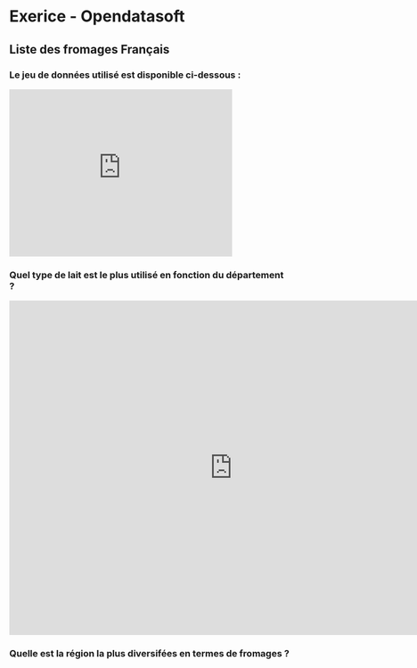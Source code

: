 # Exerice - Opendatasoft

## Liste des fromages Français

### Le jeu de données utilisé est disponible ci-dessous :

<iframe src="https://data.opendatasoft.com/explore/embed/dataset/fromagescsv-fromagescsv@public/table/?disjunctive.fromage&location=5,46.66619,2.91208&basemap=jawg.streets&dataChart=eyJxdWVyaWVzIjpbeyJjb25maWciOnsiZGF0YXNldCI6ImZyb21hZ2VzY3N2LWZyb21hZ2VzY3N2QHB1YmxpYyIsIm9wdGlvbnMiOnsiZGlzanVuY3RpdmUuZnJvbWFnZSI6dHJ1ZX19LCJjaGFydHMiOlt7ImFsaWduTW9udGgiOnRydWUsInR5cGUiOiJjb2x1bW4iLCJmdW5jIjoiQ09VTlQiLCJzY2llbnRpZmljRGlzcGxheSI6dHJ1ZSwiY29sb3IiOiJyYW5nZS1BY2NlbnQifV0sInhBeGlzIjoiZGVwYXJ0ZW1lbnQiLCJtYXhwb2ludHMiOjUwLCJzb3J0IjoiIiwic2VyaWVzQnJlYWtkb3duIjoibGFpdCIsInNlcmllc0JyZWFrZG93blRpbWVzY2FsZSI6IiJ9XSwidGltZXNjYWxlIjoiIiwiZGlzcGxheUxlZ2VuZCI6dHJ1ZSwiYWxpZ25Nb250aCI6dHJ1ZX0%3D&static=false&datasetcard=false" width="400" height="300" frameborder="0"></iframe>

### Quel type de lait est le plus utilisé en fonction du département ?

<iframe src="https://data.opendatasoft.com/explore/embed/dataset/fromagescsv-fromagescsv@public/analyze/?disjunctive.fromage&location=5,46.66619,2.91208&basemap=jawg.streets&dataChart=eyJxdWVyaWVzIjpbeyJjb25maWciOnsiZGF0YXNldCI6ImZyb21hZ2VzY3N2LWZyb21hZ2VzY3N2QHB1YmxpYyIsIm9wdGlvbnMiOnsiZGlzanVuY3RpdmUuZnJvbWFnZSI6dHJ1ZX19LCJjaGFydHMiOlt7ImFsaWduTW9udGgiOnRydWUsInR5cGUiOiJjb2x1bW4iLCJmdW5jIjoiQ09VTlQiLCJzY2llbnRpZmljRGlzcGxheSI6dHJ1ZSwiY29sb3IiOiJyYW5nZS1BY2NlbnQifV0sInhBeGlzIjoiZGVwYXJ0ZW1lbnQiLCJtYXhwb2ludHMiOjUwLCJzb3J0IjoiIiwic2VyaWVzQnJlYWtkb3duIjoibGFpdCIsInNlcmllc0JyZWFrZG93blRpbWVzY2FsZSI6IiJ9XSwidGltZXNjYWxlIjoiIiwiZGlzcGxheUxlZ2VuZCI6dHJ1ZSwiYWxpZ25Nb250aCI6dHJ1ZX0%3D&static=false&datasetcard=false" width="800" height="600" frameborder="0"></iframe>

### Quelle est la région la plus diversifées en termes de fromages ?

<ods-dataset-context context="fromagescsvfromagescsvpublic" fromagescsvfromagescsvpublic-dataset="fromagescsv-fromagescsv@public">
    <ods-map no-refit="true" scroll-wheel-zoom="false" display-control="true" search-box="true" toolbar-fullscreen="true" toolbar-geolocation="true" basemap="jawg.streets" location="6,47.1449,1.18652">
        <ods-map-layer-group>
            <ods-map-layer context="fromagescsvfromagescsvpublic" color="#B060A3" picto="ods-circle" show-marker="true" display="clusters" function="COUNT" shape-opacity="0.5" point-opacity="1" border-color="#5A1887" border-opacity="0.5" border-size="2" border-pattern="solid" caption="true" caption-picto-color="#E5E5E5" title="Liste des Fromages Français" description="Ce jeu de données réunit la liste de 338 spécialités fromagères françaises." size-min="3" size-max="5" size-function="linear"></ods-map-layer>
        </ods-map-layer-group>
    </ods-map>

</ods-dataset-context>
